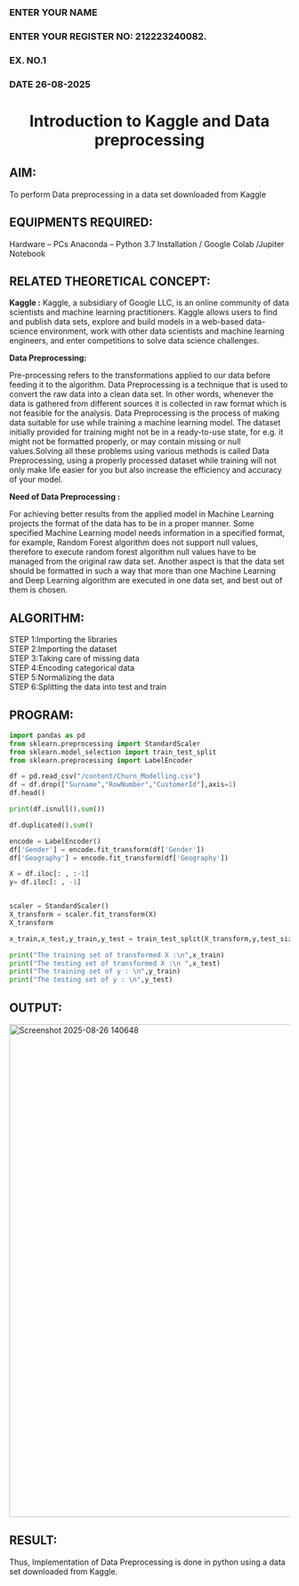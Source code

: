 <H3>ENTER YOUR NAME</H3>
<H3>ENTER YOUR REGISTER NO: 212223240082.</H3>
<H3>EX. NO.1</H3>
<H3>DATE 26-08-2025</H3>
<H1 ALIGN =CENTER> Introduction to Kaggle and Data preprocessing</H1>

## AIM:

To perform Data preprocessing in a data set downloaded from Kaggle

## EQUIPMENTS REQUIRED:
Hardware – PCs
Anaconda – Python 3.7 Installation / Google Colab /Jupiter Notebook

## RELATED THEORETICAL CONCEPT:

**Kaggle :**
Kaggle, a subsidiary of Google LLC, is an online community of data scientists and machine learning practitioners. Kaggle allows users to find and publish data sets, explore and build models in a web-based data-science environment, work with other data scientists and machine learning engineers, and enter competitions to solve data science challenges.

**Data Preprocessing:**

Pre-processing refers to the transformations applied to our data before feeding it to the algorithm. Data Preprocessing is a technique that is used to convert the raw data into a clean data set. In other words, whenever the data is gathered from different sources it is collected in raw format which is not feasible for the analysis.
Data Preprocessing is the process of making data suitable for use while training a machine learning model. The dataset initially provided for training might not be in a ready-to-use state, for e.g. it might not be formatted properly, or may contain missing or null values.Solving all these problems using various methods is called Data Preprocessing, using a properly processed dataset while training will not only make life easier for you but also increase the efficiency and accuracy of your model.

**Need of Data Preprocessing :**

For achieving better results from the applied model in Machine Learning projects the format of the data has to be in a proper manner. Some specified Machine Learning model needs information in a specified format, for example, Random Forest algorithm does not support null values, therefore to execute random forest algorithm null values have to be managed from the original raw data set.
Another aspect is that the data set should be formatted in such a way that more than one Machine Learning and Deep Learning algorithm are executed in one data set, and best out of them is chosen.


## ALGORITHM:
STEP 1:Importing the libraries<BR>
STEP 2:Importing the dataset<BR>
STEP 3:Taking care of missing data<BR>
STEP 4:Encoding categorical data<BR>
STEP 5:Normalizing the data<BR>
STEP 6:Splitting the data into test and train<BR>

##  PROGRAM:
```py
import pandas as pd
from sklearn.preprocessing import StandardScaler
from sklearn.model_selection import train_test_split
from sklearn.preprocessing import LabelEncoder

df = pd.read_csv("/content/Churn_Modelling.csv")
df = df.drop(["Surname","RowNumber","CustomerId"],axis=1)
df.head()

print(df.isnull().sum())

df.duplicated().sum()

encode = LabelEncoder()
df['Gender'] = encode.fit_transform(df['Gender'])
df['Geography'] = encode.fit_transform(df['Geography'])

X = df.iloc[: , :-1]
y= df.iloc[: , -1]


scaler = StandardScaler()
X_transform = scaler.fit_transform(X)
X_transform

x_train,x_test,y_train,y_test = train_test_split(X_transform,y,test_size=0.2)

print("The training set of transformed X :\n",x_train)
print("The testing set of transformed X :\n ",x_test)
print("The training set of y : \n",y_train)
print("The testing set of y : \n",y_test)
```


## OUTPUT:
<img width="556" height="884" alt="Screenshot 2025-08-26 140648" src="https://github.com/user-attachments/assets/b2829ab0-9f65-428b-9f0e-578ef8f0ebaf" />



## RESULT:
Thus, Implementation of Data Preprocessing is done in python  using a data set downloaded from Kaggle.


